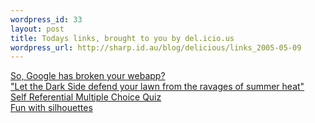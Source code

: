 ```yaml
--- 
wordpress_id: 33
layout: post
title: Todays links, brought to you by del.icio.us
wordpress_url: http://sharp.id.au/blog/delicious/links_2005-05-09
---
```

<a href="http://bitworking.org/news/I_m_sorry__I_can_t_kiss_it_and_make_it_better_">So, Google has broken your webapp?</a>
<br />
<a href="http://shop.starwars.com/catalog/product.xml?product_id=1890;category_id=421;pcid1=;pcid2=">"Let the Dark Side defend your lawn from the ravages of summer heat"</a>
<br />
<a href="http://www.math.wisc.edu/~propp/srat-Q">Self Referential Multiple Choice Quiz</a>
<br />
<a href="http://www.tmema.org/mis/index.html">Fun with silhouettes</a>
<br />

